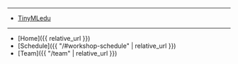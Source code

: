 ***

* <a href = "https://tinyml.seas.harvard.edu/">TinyMLedu <i aria-hidden="true" class="fas fa-external-link-alt"></i></a>

***

* [Home]({{ relative_url }})
* [Schedule]({{ "/#workshop-schedule" | relative_url }})
* [Team]({{ "/team" | relative_url }})
